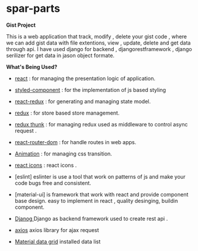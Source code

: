 # spar-parts
**Gist Project**

This is a web application that track, modify , delete your gist code , where we can add gist data with file extentions, view , update, delete and get data through api. I have used django for backend , djangorestframework , django serilizer for get data in jason object formate.

**What's Being Used?**

- [react](https://www.npmjs.com/package/react) : for managing the presentation logic of application.
- [styled-component](https://www.npmjs.com/package/styled-components) : for the implementation of js based styling
- [react-redux](https://www.npmjs.com/package/react-redux) : for generating and managing state model.
- [redux](https://www.npmjs.com/package/redux) : for store based store management.
- [redux thunk](https://www.npmjs.com/package/redux-saga) : for managing redux used as middleware to control async request .
- [react-router-dom](https://www.npmjs.com/package/react-router-dom) : for handle routes in web apps.
- [Animation](https://www.npmjs.com/package/animation) : for managing css transition.
- [react icons](https://www.npmjs.com/package/react-icons) : react icons .
- [eslint] eslinter is use a tool that work on patterns of js and make your code bugs free and consistent.
- [material-ui] is framework that work with react and provide component base design. easy to implement in react , quality desinging, buildin component.

- [Djanog ](https://docs.djangoproject.com/en/3.2/intro/tutorial01/) Django as backend framework used to create rest api .
- [axios](https://medium.com/@minatibiswal/how-to-upload-files-in-react-with-nodejs-express-3a3dafc1b285) axios library for ajax request
- [Material data grid](https://www.npmjs.com/package/@material-ui/data-grid) installed data list
